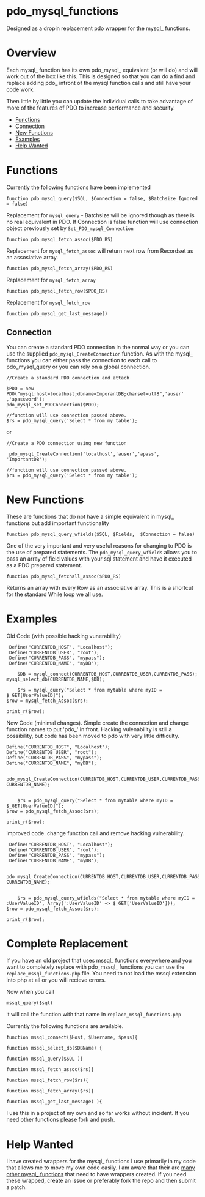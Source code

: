 pdo_mysql_functions
===================

Designed as a dropin replacement pdo wrapper for the mysql_ functions.

Overview
========

Each mysql_ function has its own pdo_mysql_ equivalent (or will do) and will work out of the box like this.  This is designed
so that you can do a find and replace adding pdo_ infront of the mysql function calls and still have your code work.  

Then little by little you can update the individual calls to take advantage of more of the features of PDO to increase performance and security.

* [Functions](#functions)
* [Connection](#connection)
* [New Functions](#new-functions)
* [Examples](#examples)
* [Help Wanted](#help-wanted)

Functions
=========

Currently the following functions have been implemented

    function pdo_mysql_query($SQL, $Connection = false, $Batchsize_Ignored = false)

Replacement for `mysql_query` - Batchsize will be ignored though as there is no real equivalent in PDO.  If Connection is false function will use connection object previously set by `Set_PDO_mysql_Connection`

    function pdo_mysql_fetch_assoc($PDO_RS)


Replacement for `mysql_fetch_assoc` will return next row from Recordset as an assosiative array.

    function pdo_mysql_fetch_array($PDO_RS)

Replacement for `mysql_fetch_array` 

    function pdo_mysql_fetch_row($PDO_RS)

Replacement for `mysql_fetch_row` 

    function pdo_mysql_get_last_message()




Connection
----------

You can create a standard PDO connection in the normal way or you can use the supplied `pdo_mysql_CreateConnection` function.  As with the mysql_ functions you 
can either pass the connection to each call to pdo_mysql_query or you can rely on a global connection.

    //Create a standard PDO connection and attach

    $PDO = new  PDO("mysql:host=localhost;dbname=ImporantDB;charset=utf8",'auser' ,'apassword');
    pdo_mysql_set_PDOConnection($PDO); 
    
    //function will use connection passed above.
    $rs = pdo_mysql_query('Select * from my table');  


or


    //Create a PDO connection using new function

     pdo_mysql_CreateConnection('localhost','auser','apass', 'ImportantDB');

    //function will use connection passed above.
    $rs = pdo_mysql_query('Select * from my table'); 

New Functions
=============

These are functions that do not have a simple equivalent in mysql_ functions but add important functionality

    function pdo_mysql_query_wfields($SQL, $Fields,  $Connection = false)

One of the very important and very useful reasons for changing to PDO is the use of prepared statements.  The `pdo_mysql_query_wfields` allows you to pass an array of field values with your 
sql statement and have it executed as a PDO prepared statement.


    function pdo_mysql_fetchall_assoc($PDO_RS)

Returns an array with every Row as an associative array.  This is a shortcut for the standard While loop we all use.

Examples
========

Old Code (with possible hacking vunerability)

	 Define("CURRENTDB_HOST", "Localhost");
	 Define("CURRENTDB_USER", "root");
	 Define("CURRENTDB_PASS", "mypass");
	 Define("CURRENTDB_NAME", "myDB");

    	$DB = mysql_connect(CURRENTDB_HOST,CURRENTDB_USER,CURRENTDB_PASS);
 	mysql_select_db(CURRENTDB_NAME,$DB);

        $rs = mysql_query("Select * from mytable where myID = $_GET[UserValueID]");
	$row = mysql_fetch_Assoc($rs);

	print_r($row);

New Code (minimal changes).  Simple create the connection and change function names to put 'pdo_' in front.  Hacking vulenability is still a possibility, but
code has been moved to pdo with very little difficulty.


	Define("CURRENTDB_HOST", "Localhost");
	Define("CURRENTDB_USER", "root");
	Define("CURRENTDB_PASS", "mypass");
	Define("CURRENTDB_NAME", "myDB");

    	pdo_mysql_CreateConnection(CURRENTDB_HOST,CURRENTDB_USER,CURRENTDB_PASS, CURRENTDB_NAME);
 	

        $rs = pdo_mysql_query("Select * from mytable where myID = $_GET[UserValueID]");
	$row = pdo_mysql_fetch_Assoc($rs);

	print_r($row);

improved code.  change function call and remove hacking vulnerability.

	 Define("CURRENTDB_HOST", "Localhost");
	 Define("CURRENTDB_USER", "root");
	 Define("CURRENTDB_PASS", "mypass");
	 Define("CURRENTDB_NAME", "myDB");

    	pdo_mysql_CreateConnection(CURRENTDB_HOST,CURRENTDB_USER,CURRENTDB_PASS, CURRENTDB_NAME);
 	

        $rs = pdo_mysql_query_wfields("Select * from mytable where myID = :UserValueID", Array(':UserValueID' => $_GET['UserValueID']));
	$row = pdo_mysql_fetch_Assoc($rs);

	print_r($row);
	
Complete Replacement
=========================

If you have an old project that uses mssql_ functions everywhere and you want to completely replace with pdo_mssql_ functions you can use the `replace_mssql_functions.php` file.  You need to not load the mssql extension into php at all or you will recieve errors.

Now when you call

    mssql_query($sql)
    
it will call the function with that name in `replace_mssql_functions.php`

Currently the following functions are available.

    function mssql_connect($Host, $Username, $pass){

    function mssql_select_db($DBName) {

    function mssql_query($SQL ){

    function mssql_fetch_assoc($rs){

    function mssql_fetch_row($rs){

    function mssql_fetch_array($rs){

    function mssql_get_last_message( ){
    
I use this in a project of my own and so far works without incident.  If you need other functions please fork and push.

Help Wanted
===========

I have created wrappers for the mysql_ functions I use primarily in my code that allows me to move my own code easily.  I am aware that their are
[many other mysql_ functions](http://www.php.net/manual/en/ref.mysql.php)  that need to have wrappers created.  If you need these wrapped, create an 
issue or preferably fork the repo and then submit a patch.

